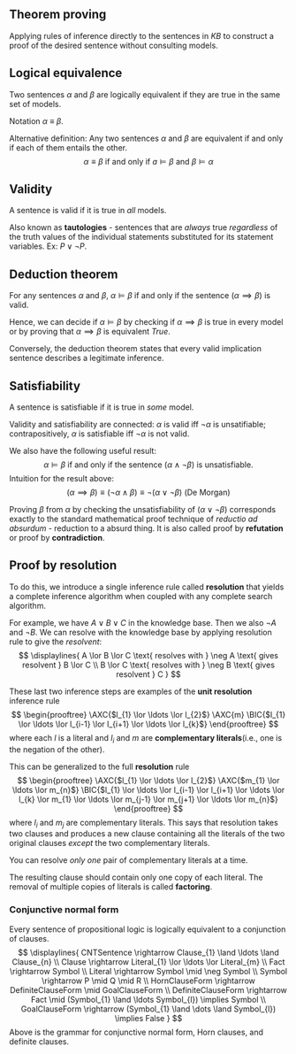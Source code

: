 ## Theorem proving
Applying rules of inference directly to the sentences in *KB* to construct a proof of the desired sentence without consulting models.

## Logical equivalence
Two sentences $\alpha$ and $\beta$ are logically equivalent if they are true in the same set of models.

Notation $\alpha$ $\equiv$ $\beta$.

Alternative definition: Any two sentences $\alpha$ and $\beta$ are equivalent if and only if each of them entails the other.
$$
\alpha \equiv \beta \text{ if and only if } a \models \beta \text{ and } \beta \models \alpha
$$
## Validity
A sentence is valid if it is true in *all* models.

Also known as **tautologies** - sentences that are *always* true *regardless* of the truth values of the individual statements substituted for its statement variables.
Ex: $P \lor \neg P.$

## Deduction theorem
For any sentences $\alpha$ and $\beta$, $\alpha \models \beta$ if and only if the sentence ($\alpha \implies \beta$) is valid.

Hence, we can decide if $\alpha \models \beta$ by checking if $\alpha \implies \beta$ is true in every model or by proving that $\alpha \implies \beta$ is equivalent *True*.

Conversely, the deduction theorem states that every valid implication sentence describes a legitimate inference.

## Satisfiability
A sentence is satisfiable if it is true in *some* model.

Validity and satisfiability are connected: $\alpha$ is valid iff $\neg \alpha$ is unsatifiable; contrapositively, $\alpha$ is satisfiable iff $\neg \alpha$ is not valid.

We also have the following useful result:
$$
\alpha \models \beta \text{ if and only if the sentence } (\alpha \land \neg \beta) \text{ is unsatisfiable.}
$$
Intuition for the result above:
$$
(\alpha \implies \beta) \equiv (\neg \alpha \land \beta) \equiv \neg (\alpha \lor \neg \beta) \text{ (De Morgan)}
$$

Proving $\beta$ from $\alpha$ by checking the unsatisfiability of $(\alpha \lor \neg \beta)$ corresponds exactly to the standard mathematical proof technique of *reductio ad absurdum* - reduction to a absurd thing. It is also called proof by **refutation** or proof by **contradiction**.

## Proof by resolution

To do this, we introduce a single inference rule called **resolution** that yields a complete inference algorithm when coupled with any complete search algorithm.

For example, we have $A \lor B \lor C$ in the knowledge base. Then we also $\neg A \text{ and } \neg B$. We can resolve with the knowledge base by applying resolution rule to give the *resolvent*:
$$
\displaylines{
A \lor B \lor C \text{ resolves with } \neg A \text{ gives resolvent } B \lor C \\
B \lor C \text{ resolves with } \neg B \text{ gives resolvent } C
}
$$

These last two inference steps are examples of the **unit resolution** inference rule
$$
\begin{prooftree}
\AXC{$l_{1} \lor \ldots \lor l_{2}$}
\AXC{m}
\BIC{$l_{1} \lor \ldots \lor l_{i-1} \lor l_{i+1} \lor \ldots \lor l_{k}$}
\end{prooftree}
$$
where each $l$ is a literal and $l_{i}$ and $m$ are **complementary literals**(i.e., one is the negation of the other).

This can be generalized to the full **resolution** rule
$$
\begin{prooftree}
\AXC{$l_{1} \lor \ldots \lor l_{2}$}
\AXC{$m_{1} \lor \ldots \lor m_{n}$}
\BIC{$l_{1} \lor \ldots \lor l_{i-1} \lor l_{i+1} \lor \ldots \lor l_{k}
	\lor m_{1} \lor \ldots \lor m_{j-1} \lor m_{j+1} \lor \ldots \lor m_{n}$}
\end{prooftree}
$$
where $l_i$ and $m_{j}$ are complementary literals.
This says that resolution takes two clauses and produces a new clause containing all the literals of the two original clauses *except* the two complementary literals.

You can resolve *only one* pair of complementary literals at a time.

The resulting clause should contain only one copy of each literal. The removal of multiple copies of literals is called **factoring**.

### Conjunctive normal form
Every sentence of propositional logic is logically equivalent to a conjunction of clauses.
$$
\displaylines{
CNTSentence \rightarrow Clause_{1} \land \ldots \land Clause_{n} \\ 
Clause \rightarrow Literal_{1} \lor \ldots \lor Literal_{m} \\
Fact \rightarrow Symbol \\
Literal \rightarrow Symbol \mid \neg Symbol \\
Symbol \rightarrow P \mid Q \mid R \\
HornClauseForm \rightarrow DefiniteClauseForm \mid GoalClauseForm \\
DefiniteClauseForm \rightarrow Fact \mid (Symbol_{1} \land \ldots Symbol_{l}) \implies Symbol \\
GoalClauseForm \rightarrow (Symbol_{1} \land \dots \land Symbol_{l}) \implies False
}
$$
Above is the grammar for conjunctive normal form, Horn clauses, and definite clauses.